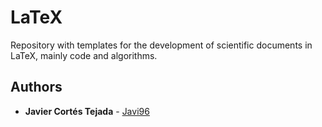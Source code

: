 # LaTeX
Repository with templates for the development of scientific documents in LaTeX, mainly code and algorithms.

## Authors
* **Javier Cortés Tejada** - [Javi96](https://github.com/Javi96)
